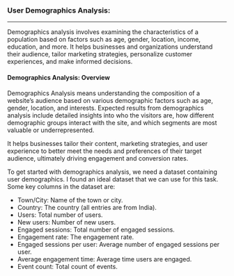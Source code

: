 ### User Demographics Analysis:
---
Demographics analysis involves examining the characteristics of a population based on factors such as age, gender, location, income, education, and more. It helps businesses and organizations understand their audience, tailor marketing strategies, personalize customer experiences, and make informed decisions.

#### Demographics Analysis: Overview
Demographics Analysis means understanding the composition of a website’s audience based on various demographic factors such as age, gender, location, and interests. Expected results from demographics analysis include detailed insights into who the visitors are, how different demographic groups interact with the site, and which segments are most valuable or underrepresented.

It helps businesses tailor their content, marketing strategies, and user experience to better meet the needs and preferences of their target audience, ultimately driving engagement and conversion rates.

To get started with demographics analysis, we need a dataset containing user demographics. I found an ideal dataset that we can use for this task. Some key columns in the dataset are:

- Town/City: Name of the town or city.
- Country: The country (all entries are from India).
- Users: Total number of users.
- New users: Number of new users.
- Engaged sessions: Total number of engaged sessions.
- Engagement rate: The engagement rate.
- Engaged sessions per user: Average number of engaged sessions per user.
- Average engagement time: Average time users are engaged.
- Event count: Total count of events.